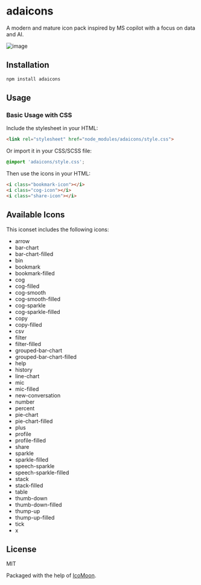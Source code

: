 # adaicons

A modern and mature icon pack inspired by MS copilot with a focus on data and AI.


![image](https://github.com/user-attachments/assets/287e5820-7675-4a71-b380-84c7073a410a)



## Installation

```bash
npm install adaicons
```

## Usage

### Basic Usage with CSS

Include the stylesheet in your HTML:

```html
<link rel="stylesheet" href="node_modules/adaicons/style.css">
```

Or import it in your CSS/SCSS file:

```css
@import 'adaicons/style.css';
```

Then use the icons in your HTML:

```html
<i class="bookmark-icon"></i>
<i class="cog-icon"></i>
<i class="share-icon"></i>
```

## Available Icons

This iconset includes the following icons:

- arrow
- bar-chart
- bar-chart-filled
- bin
- bookmark
- bookmark-filled
- cog
- cog-filled
- cog-smooth
- cog-smooth-filled
- cog-sparkle
- cog-sparkle-filled
- copy
- copy-filled
- csv
- filter
- filter-filled
- grouped-bar-chart
- grouped-bar-chart-filled
- help
- history
- line-chart
- mic
- mic-filled
- new-conversation
- number
- percent
- pie-chart
- pie-chart-filled
- plus
- profile
- profile-filled
- share
- sparkle
- sparkle-filled
- speech-sparkle
- speech-sparkle-filled
- stack
- stack-filled
- table
- thumb-down
- thumb-down-filled
- thump-up
- thump-up-filled
- tick
- x


## License

MIT 


Packaged with the help of [IcoMoon](https://icomoon.io/).

